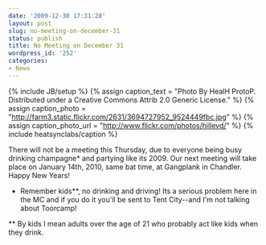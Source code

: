 ```yaml
---
date: '2009-12-30 17:31:28'
layout: post
slug: no-meeting-on-december-31
status: publish
title: No Meeting on December 31
wordpress_id: '252'
categories:
- News
---
```





{% include JB/setup %}
{% assign caption_text = "Photo By HealH ProtoP.  Distributed under a Creative Commons  Attrib 2.0 Generic License." %}
{% assign caption_photo = "http://farm3.static.flickr.com/2631/3694727952_9524449fbc.jpg" %}
{% assign caption_photo_url = "http://www.flickr.com/photos/hillevd/" %}
{% include heatsynclabs/caption %}

There will not be a meeting this Thursday, due to everyone being busy drinking champagne* and partying like its 2009.  Our next meeting will take place on January 14th, 2010, same bat time, at Gangplank in Chandler.  Happy New Years!

* Remember kids**, no drinking and driving!  Its a serious problem here in the MC and if you do it you'll be sent to Tent City--and I'm not talking about Toorcamp!

** By kids I mean adults over the age of 21 who probably act like kids when they drink.
